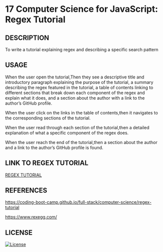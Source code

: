 # 17 Computer Science for JavaScript: Regex Tutorial

## DESCRIPTION

To write a tutorial explaining regex and describing a specific search pattern


## USAGE

When the user open the tutorial,Then they see a descriptive title and introductory paragraph explaining the purpose of the tutorial, a summary describing the regex featured in the tutorial, a table of contents linking to different sections that break down each component of the regex and explain what it does, and a section about the author with a link to the author’s GitHub profile.


When the user click on the links in the table of contents,then it navigates to the corresponding sections of the tutorial.


When the user read through each section of the tutorial,then a detailed explanation of what a specific component of the regex does.


When the user reach the end of the tutorial,then a section about the author and a link to the author’s GitHub profile is found.


## LINK TO REGEX TUTORIAL

[REGEX TUTORIAL](https://gist.github.com/priyankav89/aa541e48db20e27dcc01dec6d1321d7f)



## REFERENCES

https://coding-boot-camp.github.io/full-stack/computer-science/regex-tutorial

https://www.rexegg.com/



## LICENSE 
 
 [![License](https://img.shields.io/badge/License-MIT-blue.svg)](https://opensource.org/licenses/MIT)

